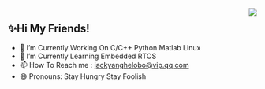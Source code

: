 <!--
**JackYang-hellobobo/JackYang-hellobobo** is a ✨ _special_ ✨ repository because its `README.md` (this file) appears on your GitHub profile.
Here are some ideas to get you started:
- 🔭 I’m currently working on ...
- 🌱 I’m currently learning ...
- 👯 I’m looking to collaborate on ...
- 🤔 I’m looking for help with ...
- 💬 Ask me about ...
- 📫 How to reach me: ...
- 😄 Pronouns: ...
- ⚡ Fun fact: ...
-->
<img align="right" src="https://github-readme-stats.vercel.app/api?username=JackYang-hellobobo&show_icons=true&icon_color=ad0d52&text_color=24292e&bg_color=ffffff&hide_title=true" />

## ✨Hi My Friends!
- 🔭 I’m Currently Working On C/C++ Python Matlab Linux 
- 🌱 I’m Currently Learning Embedded RTOS
- 📫 How To Reach me : jackyanghelobo@vip.qq.com
- 😄 Pronouns: Stay Hungry Stay Foolish




